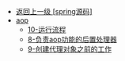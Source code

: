 - [返回上一级 [spring源码]](spring源码/)
- [aop](spring源码/aop/)
  - [10-运行流程](spring源码/aop/10-运行流程.md)
  - [8-负责aop功能的后置处理器](spring源码/aop/8-负责aop功能的后置处理器.md)
  - [9-创建代理对象之前的工作](spring源码/aop/9-创建代理对象之前的工作.md)
